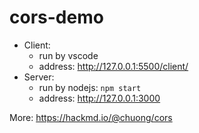 # cors-demo
- Client:
  - run by vscode
  - address: http://127.0.0.1:5500/client/
- Server:
  - run by nodejs: `npm start`
  - address: http://127.0.0.1:3000
 
More: https://hackmd.io/@chuong/cors
